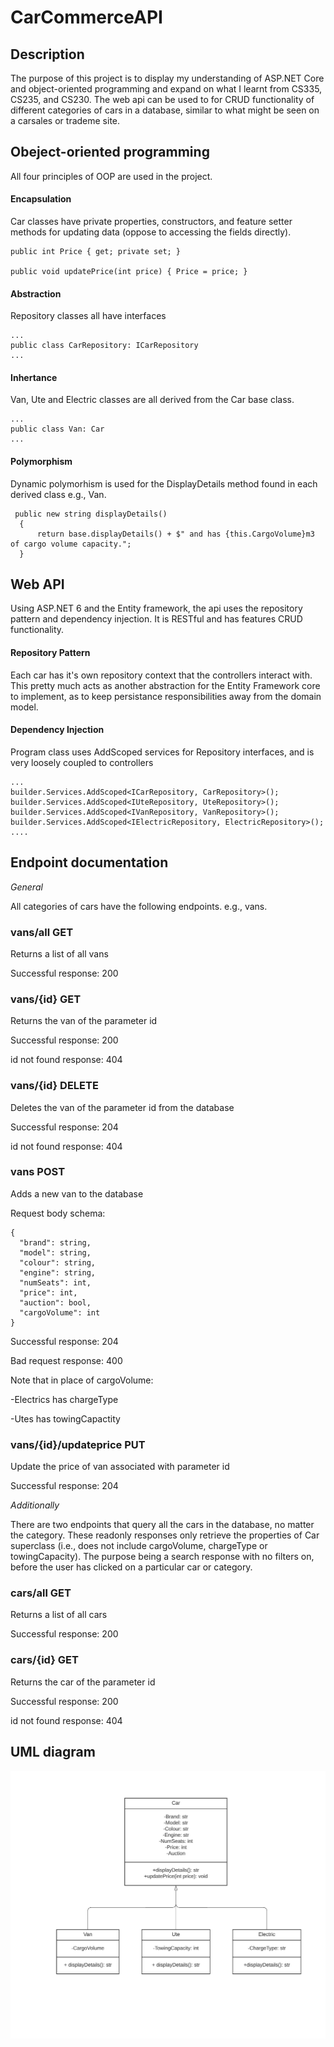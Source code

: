 # CarCommerceAPI

## Description

The purpose of this project is to display my understanding of ASP.NET Core and object-oriented programming and expand on what I learnt from CS335, CS235, and CS230. The web api can be used to for CRUD functionality of different categories of cars in a database, similar to what might be seen on a carsales or trademe site.

## Obeject-oriented programming

All four principles of OOP are used in the project.

#### Encapsulation

Car classes have private properties, constructors, and feature setter methods for updating data (oppose to accessing the fields directly).

```shell
public int Price { get; private set; }

public void updatePrice(int price) { Price = price; }
```

#### Abstraction

Repository classes all have interfaces

```shell
...
public class CarRepository: ICarRepository
...
```

#### Inhertance

Van, Ute and Electric classes are all derived from the Car base class.

```shell
...
public class Van: Car
...
```

#### Polymorphism

Dynamic polymorhism is used for the DisplayDetails method found in each derived class e.g., Van.

```shell
 public new string displayDetails()
  {
      return base.displayDetails() + $" and has {this.CargoVolume}m3 of cargo volume capacity.";
  }
```

## Web API

Using ASP.NET 6 and the Entity framework, the api uses the repository pattern and dependency injection. It is RESTful and has features CRUD functionality.

#### Repository Pattern

Each car has it's own repository context that the controllers interact with. This pretty much acts as another abstraction for the Entity Framework core to implement, as to keep persistance responsibilities away from the domain model.

#### Dependency Injection

Program class uses AddScoped services for Repository interfaces, and is very loosely coupled to controllers

```shell
...
builder.Services.AddScoped<ICarRepository, CarRepository>();
builder.Services.AddScoped<IUteRepository, UteRepository>();
builder.Services.AddScoped<IVanRepository, VanRepository>();
builder.Services.AddScoped<IElectricRepository, ElectricRepository>();
....
```

## Endpoint documentation

_General_

All categories of cars have the following endpoints. e.g., vans.

### vans/all GET

Returns a list of all vans

Successful response: 200

### vans/{id} GET

Returns the van of the parameter id

Successful response: 200

id not found response: 404

### vans/{id} DELETE

Deletes the van of the parameter id from the database

Successful response: 204

id not found response: 404

### vans POST

Adds a new van to the database

Request body schema:

```shell
{
  "brand": string,
  "model": string,
  "colour": string,
  "engine": string,
  "numSeats": int,
  "price": int,
  "auction": bool,
  "cargoVolume": int
}
```

Successful response: 204

Bad request response: 400

Note that in place of cargoVolume:

-Electrics has chargeType

-Utes has towingCapactity

### vans/{id}/updateprice PUT

Update the price of van associated with parameter id

Successful response: 204

_Additionally_

There are two endpoints that query all the cars in the database, no matter the category. These readonly responses only retrieve the properties of Car superclass (i.e., does not include cargoVolume, chargeType or towingCapacity). The purpose being a search response with no filters on, before the user has clicked on a particular car or category.

### cars/all GET

Returns a list of all cars

Successful response: 200

### cars/{id} GET

Returns the car of the parameter id

Successful response: 200

id not found response: 404

## UML diagram

![UML diagram](https://github.com/cdonougherlee/car-commerce-api/blob/main/UMLdiagram.jpeg?raw=true)
